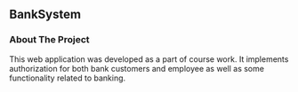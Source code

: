 ## BankSystem
<!-- ABOUT THE PROJECT -->
### About The Project

This web application was developed as a part of course work.
It implements authorization for both bank customers and employee as well as some functionality related to banking.
